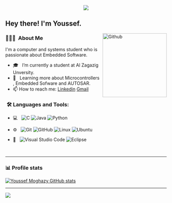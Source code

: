
<p align="center"><img src="https://i.imgur.com/A6bWGFl.gif"/></p>

<h2> Hey there! I'm Youssef.</h2>

<img width="200" align="right" alt="Github" src="https://user-images.githubusercontent.com/48678280/88862734-4903af80-d201-11ea-968b-9c939d88a37c.gif" />


<h3> 👨🏻‍💻 &nbsp;About Me </h3>

I'm a computer and systems student who is passionate about Embedded Software.

- 🎓 &nbsp; I’m currently a student at Al Zagazig Unversity.
- 🌱 &nbsp; Learning more about Microcontrollers , Embedded Sofware and AUTOSAR. 
- 📫 How to reach me: [Linkedin](https://www.linkedin.com/in/youssef-moghazy) [Gmail](https://www.youssefMoghazy55@gmail.com)

<h3>  &nbsp;🛠️ Languages and Tools:</h3>


- 💻 &nbsp;
![C](https://img.shields.io/badge/c-%2300599C.svg?style=for-the-badge&logo=c&logoColor=white)
![Java](https://img.shields.io/badge/java-%23ED8B00.svg?style=for-the-badge&logo=openjdk&logoColor=white)
![Python](https://img.shields.io/badge/python-3670A0?style=for-the-badge&logo=python&logoColor=ffdd54)

- ⚙️ &nbsp;
![Git](https://img.shields.io/badge/-Git-333333?style=flat&logo=git)
![GitHub](https://img.shields.io/badge/-GitHub-333333?style=flat&logo=github)
![Linux](https://img.shields.io/badge/-Linux-333333?style=flat&logo=Linux&logoColor=FCC624)
![Ubuntu](https://img.shields.io/badge/-Ubuntu-black?style=flat-square&logo=ubuntu)
- 🔧 &nbsp;
![Visual Studio Code](https://img.shields.io/badge/-Visual%20Studio%20Code-333333?style=flat&logo=visual-studio-code&logoColor=007ACC)
![Eclipse](https://img.shields.io/badge/-Eclipse-333333?style=flat&logo=eclipse-ide&logoColor=2C2255)

  
<br/>


---------------------------------------------------------------------------------------------------------------------------------------------------------------------------------

### 📊 Profile stats

[![Youssef Moghazy GitHub stats](https://github-readme-stats.vercel.app/api?username=youssefmoghazy)](https://github.com/anuraghazra/github-readme-stats)



---------------------------------------------------------------------------------------------------------------------------------------------------------------------------------
</p>
<img src="https://imgur.com/rilHVxA.png"/>
</p>

